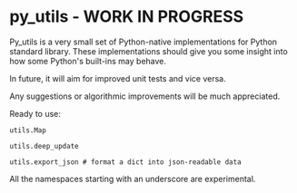 # py_utils - WORK IN PROGRESS

Py_utils is a very small set of Python-native implementations for Python standard library. These implementations should give you some insight into how some Python's built-ins may behave.

In future, it will aim for improved unit tests and vice versa.

Any suggestions or algorithmic improvements will be much appreciated.

Ready to use:

`utils.Map`

`utils.deep_update`

`utils.export_json # format a dict into json-readable data`

All the namespaces starting with an underscore are experimental.

